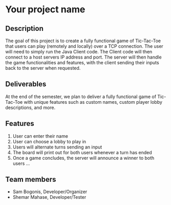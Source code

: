 # Your project name

## Description

The goal of this project is to create a fully functional game of Tic-Tac-Toe that
users can play (remotely and locally) over a TCP connection. The user will need to
simply run the Java Client code. The Client code will then connect to a host servers
IP address and port. The server will then handle the game functionalities and features,
with the client sending their inputs back to the server when requested.

## Deliverables

At the end of the semester, we plan to deliver a fully functional game of Tic-Tac-Toe with
unique features such as custom names, custom player lobby descriptions, and more.

## Features 

1. User can enter their name
2. User can choose a lobby to play in
3. Users will alternate turns sending an input
4. The board will print out for both users whenever a turn has ended
5. Once a game concludes, the server will announce a winner to both users
...

## Team members

* Sam Bogonis, Developer/Organizer
* Shemar Mahase, Developer/Tester

